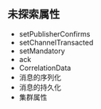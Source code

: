 ## 未探索属性


- setPublisherConfirms
- setChannelTransacted
- setMandatory
- ack
- CorrelationData
- 消息的序列化
- 消息的持久化
- 集群属性